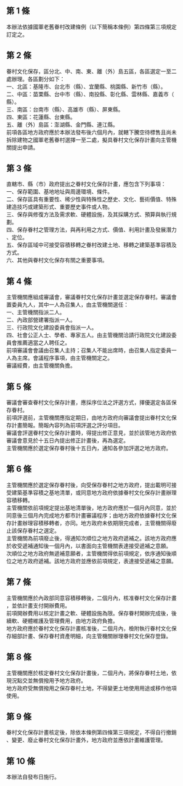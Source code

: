 第 1 條
-------
本辦法依據國軍老舊眷村改建條例（以下簡稱本條例）第四條第三項規定  
訂定之。

第 2 條
-------
眷村文化保存，區分北、中、南、東、離（外）島五區，各區選定一至二  
處辦理。各區劃分如下：  
一、北區：基隆市、台北市（縣）、宜蘭縣、桃園縣、新竹市（縣）。  
二、中區：苗栗縣、台中市（縣）、南投縣、彰化縣、雲林縣、嘉義市（  
    縣）。  
三、南區：台南市（縣）、高雄市（縣）、屏東縣。  
四、東區：花蓮縣、台東縣。  
五、離（外）島區：澎湖縣、金門縣、連江縣。  
前項各區地方政府應於本辦法發布後六個月內，就轄下騰空待標售且尚未  
拆除建物之國軍老舊眷村選擇一至二處，擬具眷村文化保存計畫向主管機  
關提出申請。

第 3 條
-------
直轄市、縣（市）政府提出之眷村文化保存計畫，應包含下列事項：  
一、保存範圍、基地地址與周邊環境、條件。  
二、保存區具有重要性、稀少性與特殊性之歷史、文化、藝術價值、特殊  
    建造技巧或建築形式、重要歷史事件或人物。  
三、保存與修復方法及需求軟、硬體設施，及其採購方式、預算與執行規  
    劃。  
四、保存眷村之管理方法，與再利用之方式、價值、利用計畫及發展潛力  
    、定位。  
五、保存區域中可接受容積移轉之眷村改建土地、移轉之建築基準容積及  
    方式。  
六、其他與眷村文化保存有關之重要事項。

第 4 條
-------
主管機關應組成審議會，審議眷村文化保存計畫並選定保存眷村。審議會  
置委員九人，其中一人為召集人，由主管機關選任：  
一、主管機關指派二人。  
二、內政部營建署指派一人。  
三、行政院文化建設委員會指派一人。  
四、社會公正人士、學者、專家五人。由主管機關洽請行政院文化建設委  
    員會推薦適當之人聘任之。  
前項審議會會議由召集人主持；召集人不能出席時，由召集人指定委員一  
人為主席。會議程序事項，由主管機關定之。  
審議經費，由主管機關負擔。

第 5 條
-------
審議會審查眷村文化保存計畫，應採序位法之評選方式，擇優選定各區保  
存眷村。  
前項評選前，主管機關應指定期日，由地方政府向審議會提出眷村文化保  
存計畫簡報。簡報內容列為前項評選之評分項目。  
審議會評選眷村文化保存計畫時，得提出修正意見，並於該管地方政府依  
審議會意見於十五日內提出修正計畫後，再為選定。  
主管機關應於選定保存眷村後十五日內，通知各參加評選之地方政府。

第 6 條
-------
主管機關應於選定保存眷村後，向受保存眷村之地方政府，提出載明可接  
受建築基準容積之基地清單，或同意地方政府依據眷村文化保存計畫辦理  
容積移轉。  
主管機關依前項規定提出基地清單後，地方政府應於一個月內同意，並於  
同意後三個月內完成地方都市計畫審議程序；由地方政府依據眷村文化保  
存計畫辦理容積移轉者，亦同。地方政府未依期限完成者，主管機關得廢  
止該保存眷村之選定。  
主管機關為前項廢止後，得通知次順位之地方政府遞補之。該地方政府應  
於收受遞補通知後一個月內，以書面向主管機關表達接受遞補之意願。  
次順位之地方政府無遞補意願者，主管機關得依前項規定，依序通知後順  
位之地方政府遞補。該地方政府並應依前項規定，表達接受遞補之意願。

第 7 條
-------
主管機關應於內政部同意容積移轉後，二個月內，核准眷村文化保存計畫  
，並依計畫支付開辦費用。  
前項開辦費用以核定計畫之軟、硬體設施為限。保存眷村開辦完成後，後  
續軟、硬體維護及管理費用，由地方政府負擔。  
地方政府應於眷村文化保存計畫核准後，二個月內，檢附執行眷村文化保  
存細部計畫、保存眷村資產明細，向主管機關辦理眷村文化保存登錄。

第 8 條
-------
主管機關應於核定眷村文化保存計畫後，二個月內，將保存眷村土地，依  
現況點交並無償撥用予地方政府。  
地方政府受無償撥用之保存眷村土地，不得變更土地使用用途或移作他項  
使用。

第 9 條
-------
眷村文化保存計畫核定後，除依本條例第四條第三項規定，不得自行撤銷  
、變更、廢止眷村文化保存計畫外，地方政府並應依計畫維護管理。

第 10 條
--------
本辦法自發布日施行。

